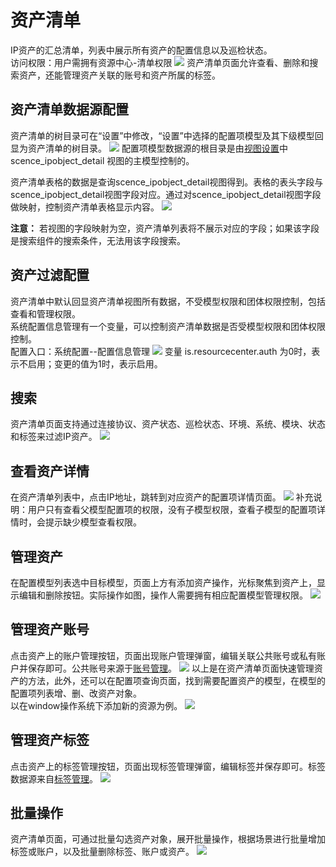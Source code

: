 # 资产清单
IP资产的汇总清单，列表中展示所有资产的配置信息以及巡检状态。
<br>
访问权限：用户需拥有资源中心-清单权限
![](images/资产清单.png)
资产清单页面允许查看、删除和搜索资产，还能管理资产关联的账号和资产所属的标签。

## 资产清单数据源配置
资产清单的树目录可在“设置”中修改，“设置”中选择的配置项模型及其下级模型回显为资产清单的树目录。
![](images/资产清单_设置树目录.png)
配置项模型数据源的根目录是由[视图设置](../资源中心/视图设置.md)中 scence_ipobject_detail 视图的主模型控制的。

资产清单表格的数据是查询scence_ipobject_detail视图得到。表格的表头字段与scence_ipobject_detail视图字段对应。通过对scence_ipobject_detail视图字段做映射，控制资产清单表格显示内容。
![](images/资产清单_视图.png)

**注意：** 若视图的字段映射为空，资产清单列表将不展示对应的字段；如果该字段是搜索组件的搜索条件，无法用该字段搜索。

## 资产过滤配置
资产清单中默认回显资产清单视图所有数据，不受模型权限和团体权限控制，包括查看和管理权限。
<br>
系统配置信息管理有一个变量，可以控制资产清单数据是否受模型权限和团体权限控制。
<br>
配置入口：系统配置--配置信息管理
![](images/资产清单_是否根据权限过滤.png)
变量 is.resourcecenter.auth 为0时，表示不启用；变更的值为1时，表示启用。

## 搜索
资产清单页面支持通过连接协议、资产状态、巡检状态、环境、系统、模块、状态和标签来过滤IP资产。
![](images/资产清单_搜索.gif)

## 查看资产详情
在资产清单列表中，点击IP地址，跳转到对应资产的配置项详情页面。
![](images/资产清单_查看资产详情.gif)
补充说明：用户只有查看父模型配置项的权限，没有子模型权限，查看子模型的配置项详情时，会提示缺少模型查看权限。

## 管理资产
在配置模型列表选中目标模型，页面上方有添加资产操作，光标聚焦到资产上，显示编辑和删除按钮。实际操作如图，操作人需要拥有相应配置模型管理权限。
![](images/资产清单_管理ip资产.gif)

## 管理资产账号
点击资产上的账户管理按钮，页面出现账户管理弹窗，编辑关联公共账号或私有账户并保存即可。公共账号来源于[账号管理](../资源中心/账号管理.md)。
![](images/资产清单_管理资产账号.gif)
以上是在资产清单页面快速管理资产的方法，此外，还可以在配置项查询页面，找到需要配置资产的模型，在模型的配置项列表增、删、改资产对象。<br>
以在window操作系统下添加新的资源为例。
![](images/资产清单_配置项管理_添加资产.gif)

## 管理资产标签
点击资产上的标签管理按钮，页面出现标签管理弹窗，编辑标签并保存即可。标签数据源来自[标签管理](../资源中心/标签管理.md)。
![](images/资产清单_管理资产标签.gif)

## 批量操作
资产清单页面，可通过批量勾选资产对象，展开批量操作，根据场景进行批量增加标签或账户，以及批量删除标签、账户或资产。
![](images/资产清单_批量操作.gif)